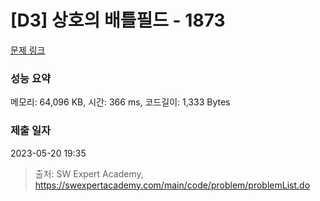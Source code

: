 # [D3] 상호의 배틀필드 - 1873 

[문제 링크](https://swexpertacademy.com/main/code/problem/problemDetail.do?contestProbId=AV5LyE7KD2ADFAXc) 

### 성능 요약

메모리: 64,096 KB, 시간: 366 ms, 코드길이: 1,333 Bytes

### 제출 일자

2023-05-20 19:35



> 출처: SW Expert Academy, https://swexpertacademy.com/main/code/problem/problemList.do